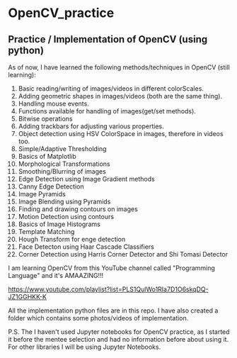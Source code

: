 # OpenCV_practice
## Practice / Implementation of OpenCV (using python)

As of now, I have learned the following methods/techniques in OpenCV (still learning):
1. Basic reading/writing of images/videos in different colorScales.
2. Adding geometric shapes in images/videos (both are the same thing).
3. Handling mouse events.
4. Functions available for handling of images(get/set methods).
5. Bitwise operations
6. Adding trackbars for adjusting various properties.
7. Object detection using HSV ColorSpace in images, therefore in videos too.
8. Simple/Adaptive Thresholding
9. Basics of Matplotlib
10. Morphological Transformations
11. Smoothing/Blurring of images
12. Edge Detection using Image Gradient methods
13. Canny Edge Detection
14. Image Pyramids
15. Image Blending using Pyramids
16. Finding and drawing contours on images
17. Motion Detection using contours
18. Basics of Image Histograms
19. Template Matching
20. Hough Transform for enge detection
21. Face Detecton using Haar Cascade Classifiers
22. Corner Detection using Harris Corner Detector and Shi Tomasi Detector

I am learning OpenCV from this YouTube channel called "Programming Language" and it's AMAAZING!!!

https://www.youtube.com/playlist?list=PLS1QulWo1RIa7D1O6skqDQ-JZ1GGHKK-K

All the implementation python files are in this repo. I have also created a folder which contains some photos/videos of implementation.

P.S. The I haven't used Jupyter notebooks for OpenCV practice, as I started it before the mentee selection and had no information before about using it. For other libraries I will be using Jupyter Notebooks.